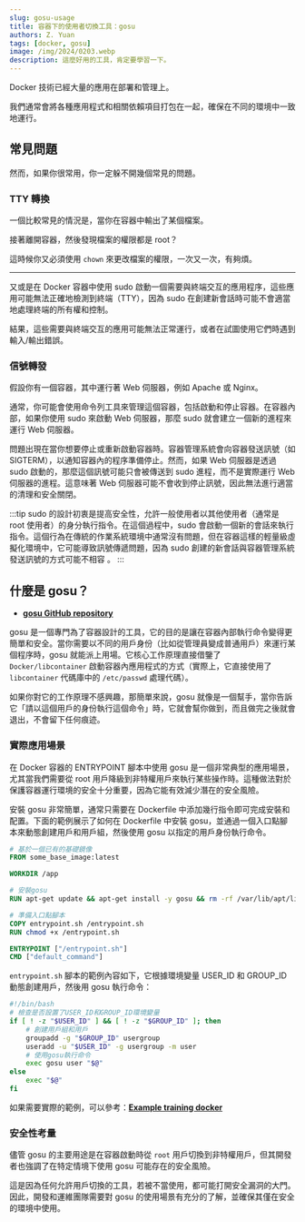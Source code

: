 ```yaml
---
slug: gosu-usage
title: 容器下的使用者切換工具：gosu
authors: Z. Yuan
tags: [docker, gosu]
image: /img/2024/0203.webp
description: 這麼好用的工具，肯定要學習一下。
---
```


Docker 技術已經大量的應用在部署和管理上。

我們通常會將各種應用程式和相關依賴項目打包在一起，確保在不同的環境中一致地運行。

<!-- truncate -->

## 常見問題

然而，如果你很常用，你一定躲不開幾個常見的問題。

### TTY 轉換

一個比較常見的情況是，當你在容器中輸出了某個檔案。

接著離開容器，然後發現檔案的權限都是 root？

這時候你又必須使用 `chown` 來更改檔案的權限，一次又一次，有夠煩。

---

又或是在 Docker 容器中使用 sudo 啟動一個需要與終端交互的應用程序，這些應用可能無法正確地檢測到終端（TTY），因為 sudo 在創建新會話時可能不會適當地處理終端的所有權和控制。

結果，這些需要與終端交互的應用可能無法正常運行，或者在試圖使用它們時遇到輸入/輸出錯誤。

### 信號轉發

假設你有一個容器，其中運行著 Web 伺服器，例如 Apache 或 Nginx。

通常，你可能會使用命令列工具來管理這個容器，包括啟動和停止容器。在容器內部，如果你使用 sudo 來啟動 Web 伺服器，那麼 sudo 就會建立一個新的進程來運行 Web 伺服器。

問題出現在當你想要停止或重新啟動容器時。容器管理系統會向容器發送訊號（如 SIGTERM），以通知容器內的程序準備停止。然而，如果 Web 伺服器是透過 sudo 啟動的，那麼這個訊號可能只會被傳送到 sudo 進程，而不是實際運行 Web 伺服器的進程。這意味著 Web 伺服器可能不會收到停止訊號，因此無法進行適當的清理和安全關閉。

:::tip
sudo 的設計初衷是提高安全性，允許一般使用者以其他使用者（通常是 root 使用者）的身分執行指令。在這個過程中，sudo 會啟動一個新的會話來執行指令。這個行為在傳統的作業系統環境中通常沒有問題，但在容器這樣的輕量級虛擬化環境中，它可能導致訊號傳遞問題，因為 sudo 創建的新會話與容器管理系統發送訊號的方式可能不相容 。
:::

## 什麼是 gosu？

- [**gosu GitHub repository**](https://github.com/tianon/gosu)

gosu 是一個專門為了容器設計的工具，它的目的是讓在容器內部執行命令變得更簡單和安全。當你需要以不同的用戶身份（比如從管理員變成普通用戶）來運行某個程序時，gosu 就能派上用場。它核心工作原理直接借鑒了 `Docker/libcontainer` 啟動容器內應用程式的方式（實際上，它直接使用了 `libcontainer` 代碼庫中的 `/etc/passwd` 處理代碼）。

如果你對它的工作原理不感興趣，那簡單來說，gosu 就像是一個幫手，當你告訴它「請以這個用戶的身份執行這個命令」時，它就會幫你做到，而且做完之後就會退出，不會留下任何痕迹。

### 實際應用場景

在 Docker 容器的 ENTRYPOINT 腳本中使用 gosu 是一個非常典型的應用場景，尤其當我們需要從 root 用戶降級到非特權用戶來執行某些操作時。這種做法對於保護容器運行環境的安全十分重要，因為它能有效減少潛在的安全風險。

安裝 gosu 非常簡單，通常只需要在 Dockerfile 中添加幾行指令即可完成安裝和配置。下面的範例展示了如何在 Dockerfile 中安裝 gosu，並通過一個入口點腳本來動態創建用戶和用戶組，然後使用 gosu 以指定的用戶身份執行命令。

```Dockerfile title="Dockerfile"
# 基於一個已有的基礎鏡像
FROM some_base_image:latest

WORKDIR /app

# 安裝gosu
RUN apt-get update && apt-get install -y gosu && rm -rf /var/lib/apt/lists/*

# 準備入口點腳本
COPY entrypoint.sh /entrypoint.sh
RUN chmod +x /entrypoint.sh

ENTRYPOINT ["/entrypoint.sh"]
CMD ["default_command"]
```

`entrypoint.sh` 腳本的範例內容如下，它根據環境變量 USER_ID 和 GROUP_ID 動態創建用戶，然後用 gosu 執行命令：

```bash title="entrypoint.sh"
#!/bin/bash
# 檢查是否設置了USER_ID和GROUP_ID環境變量
if [ ! -z "$USER_ID" ] && [ ! -z "$GROUP_ID" ]; then
    # 創建用戶組和用戶
    groupadd -g "$GROUP_ID" usergroup
    useradd -u "$USER_ID" -g usergroup -m user
    # 使用gosu執行命令
    exec gosu user "$@"
else
    exec "$@"
fi
```

如果需要實際的範例，可以參考：[**Example training docker**](https://github.com/DocsaidLab/Otter/blob/main/docker/Dockerfile)

### 安全性考量

儘管 gosu 的主要用途是在容器啟動時從 `root` 用戶切換到非特權用戶，但其開發者也強調了在特定情境下使用 gosu 可能存在的安全風險。

這是因為任何允許用戶切換的工具，若被不當使用，都可能打開安全漏洞的大門。因此，開發和運維團隊需要對 gosu 的使用場景有充分的了解，並確保其僅在安全的環境中使用。

